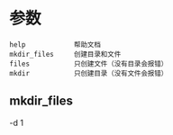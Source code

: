 # 参数
    help            帮助文档
    mkdir_files     创建目录和文件
    files           只创建文件（没有目录会报错）
    mkdir           只创建目录（没有文件会报错）           
    
## mkdir_files
-d 1 